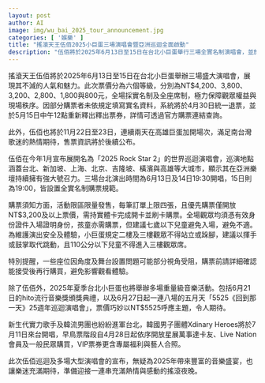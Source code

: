 ```yaml
---
layout: post
author: AI
image: img/wu_bai_2025_tour_announcement.jpg
categories: [ '娛樂' ]
title: "搖滾天王伍佰2025小巨蛋三場演唱會暨亞洲巡迴全面啟動"
description: "伍佰將於2025年6月13日至15日在台北小巨蛋舉行三場全實名制演唱會，並於11月高雄加開場次，展現強大號召力。同時，2025年小巨蛋還將迎來多場重量級音樂活動，包括五月天與韓國Xdinary Heroes，為樂迷帶來豐富音樂盛宴。"
---
```

搖滾天王伍佰將於2025年6月13日至15日在台北小巨蛋舉辦三場盛大演唱會，展現其不減的人氣和魅力。此次票價分為六個等級，分別為NT$4,200、3,800、3,200、2,800、1,800與800元，全場採實名制及全座席制，極力保障觀眾權益與現場秩序。因部分購票者未依規定填寫實名資料，系統將於4月30日統一退票，並於5月15日中午12點重新釋出釋出票券，詳情可透過官方購票連結查詢。

此外，伍佰也將於11月22日至23日，連續兩天在高雄巨蛋加開場次，滿足南台灣歌迷的熱情期待，售票資訊將於後續公布。

伍佰在今年1月宣布展開名為「2025 Rock Star 2」的世界巡迴演唱會，巡演地點涵蓋台北、新加坡、上海、北京、吉隆坡、橫濱與高雄等大城市，顯示其在亞洲樂壇持續擁有強大號召力。三場台北演出時間為6月13日及14日19:30開唱，15日則為19:00，皆設置全實名制購票規範。

購票須知方面，活動限區限量發售，每筆訂單上限四張，且優先購票僅開放NT$3,200及以上票價，需持實體卡完成開卡並刷卡購票。全場觀眾均須憑有效身份證件入場證明身份，孩童亦需購票，但建議七歲以下兒童避免入場，避免不適。為維護演出安全及體驗，小巨蛋規定二樓及三樓觀眾不得站立或跺腳，建議以揮手或鼓掌取代跳動，且110公分以下兒童不得進入三樓觀眾席。

特別提醒，一些座位因角度及舞台設置問題可能部分視角受阻，購票前請詳細確認能接受後再行購買，避免影響觀看體驗。

除了伍佰外，2025年夏季台北小巨蛋也將舉辦多場重量級音樂活動。包括6月21日的hito流行音樂獎頒獎典禮，以及6月27日起一連八場的五月天「5525《回到那一天》25週年巡迴演唱會」，票價巧妙以NT$5525呼應主題，令人期待。

新生代實力歌手及韓流男團也紛紛進軍台北，韓國男子團體Xdinary Heroes將於7月11日來台開唱，早鳥票階段自4月28日起依序開放星展萬事達卡友、Live Nation會員及一般民眾購買，VIP票券更含專屬福利與藝人合照。

此次伍佰巡迴及多場大型演唱會的宣布，無疑為2025年帶來豐富的音樂盛宴，也讓樂迷充滿期待，準備迎接一連串充滿熱情與感動的搖滾夜晚。